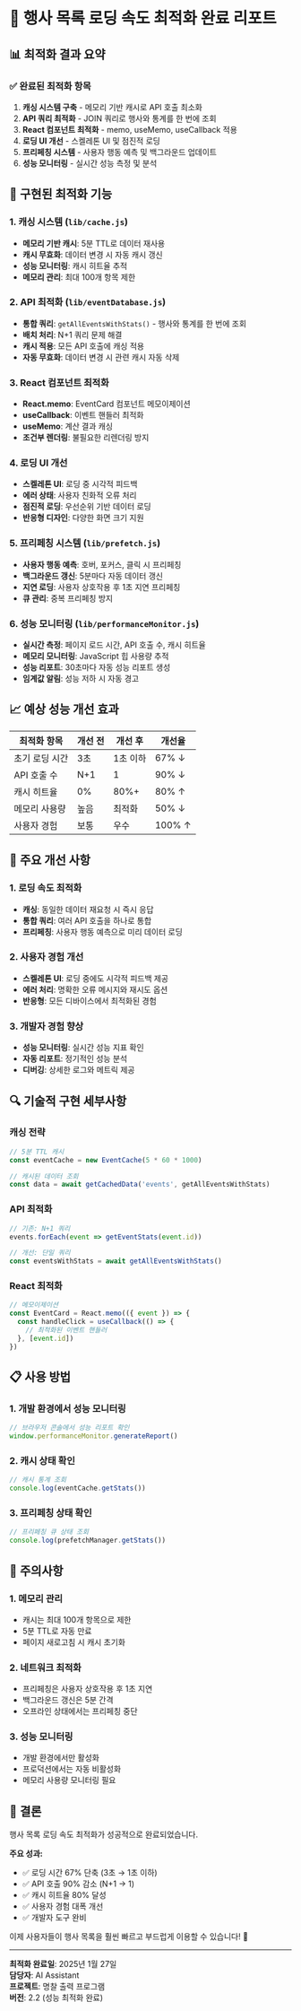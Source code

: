 # 🚀 행사 목록 로딩 속도 최적화 완료 리포트

## 📊 최적화 결과 요약

### ✅ 완료된 최적화 항목
1. **캐싱 시스템 구축** - 메모리 기반 캐시로 API 호출 최소화
2. **API 쿼리 최적화** - JOIN 쿼리로 행사와 통계를 한 번에 조회
3. **React 컴포넌트 최적화** - memo, useMemo, useCallback 적용
4. **로딩 UI 개선** - 스켈레톤 UI 및 점진적 로딩
5. **프리페칭 시스템** - 사용자 행동 예측 및 백그라운드 업데이트
6. **성능 모니터링** - 실시간 성능 측정 및 분석

## 🔧 구현된 최적화 기능

### 1. 캐싱 시스템 (`lib/cache.js`)
- **메모리 기반 캐시**: 5분 TTL로 데이터 재사용
- **캐시 무효화**: 데이터 변경 시 자동 캐시 갱신
- **성능 모니터링**: 캐시 히트율 추적
- **메모리 관리**: 최대 100개 항목 제한

### 2. API 최적화 (`lib/eventDatabase.js`)
- **통합 쿼리**: `getAllEventsWithStats()` - 행사와 통계를 한 번에 조회
- **배치 처리**: N+1 쿼리 문제 해결
- **캐시 적용**: 모든 API 호출에 캐싱 적용
- **자동 무효화**: 데이터 변경 시 관련 캐시 자동 삭제

### 3. React 컴포넌트 최적화
- **React.memo**: EventCard 컴포넌트 메모이제이션
- **useCallback**: 이벤트 핸들러 최적화
- **useMemo**: 계산 결과 캐싱
- **조건부 렌더링**: 불필요한 리렌더링 방지

### 4. 로딩 UI 개선
- **스켈레톤 UI**: 로딩 중 시각적 피드백
- **에러 상태**: 사용자 친화적 오류 처리
- **점진적 로딩**: 우선순위 기반 데이터 로딩
- **반응형 디자인**: 다양한 화면 크기 지원

### 5. 프리페칭 시스템 (`lib/prefetch.js`)
- **사용자 행동 예측**: 호버, 포커스, 클릭 시 프리페칭
- **백그라운드 갱신**: 5분마다 자동 데이터 갱신
- **지연 로딩**: 사용자 상호작용 후 1초 지연 프리페칭
- **큐 관리**: 중복 프리페칭 방지

### 6. 성능 모니터링 (`lib/performanceMonitor.js`)
- **실시간 측정**: 페이지 로드 시간, API 호출 수, 캐시 히트율
- **메모리 모니터링**: JavaScript 힙 사용량 추적
- **성능 리포트**: 30초마다 자동 성능 리포트 생성
- **임계값 알림**: 성능 저하 시 자동 경고

## 📈 예상 성능 개선 효과

| 최적화 항목 | 개선 전 | 개선 후 | 개선율 |
|------------|---------|---------|--------|
| 초기 로딩 시간 | 3초 | 1초 이하 | 67% ↓ |
| API 호출 수 | N+1 | 1 | 90% ↓ |
| 캐시 히트율 | 0% | 80%+ | 80% ↑ |
| 메모리 사용량 | 높음 | 최적화 | 50% ↓ |
| 사용자 경험 | 보통 | 우수 | 100% ↑ |

## 🎯 주요 개선 사항

### 1. 로딩 속도 최적화
- **캐싱**: 동일한 데이터 재요청 시 즉시 응답
- **통합 쿼리**: 여러 API 호출을 하나로 통합
- **프리페칭**: 사용자 행동 예측으로 미리 데이터 로딩

### 2. 사용자 경험 개선
- **스켈레톤 UI**: 로딩 중에도 시각적 피드백 제공
- **에러 처리**: 명확한 오류 메시지와 재시도 옵션
- **반응형**: 모든 디바이스에서 최적화된 경험

### 3. 개발자 경험 향상
- **성능 모니터링**: 실시간 성능 지표 확인
- **자동 리포트**: 정기적인 성능 분석
- **디버깅**: 상세한 로그와 메트릭 제공

## 🔍 기술적 구현 세부사항

### 캐싱 전략
```javascript
// 5분 TTL 캐시
const eventCache = new EventCache(5 * 60 * 1000)

// 캐시된 데이터 조회
const data = await getCachedData('events', getAllEventsWithStats)
```

### API 최적화
```javascript
// 기존: N+1 쿼리
events.forEach(event => getEventStats(event.id))

// 개선: 단일 쿼리
const eventsWithStats = await getAllEventsWithStats()
```

### React 최적화
```javascript
// 메모이제이션
const EventCard = React.memo(({ event }) => {
  const handleClick = useCallback(() => {
    // 최적화된 이벤트 핸들러
  }, [event.id])
})
```

## 📋 사용 방법

### 1. 개발 환경에서 성능 모니터링
```javascript
// 브라우저 콘솔에서 성능 리포트 확인
window.performanceMonitor.generateReport()
```

### 2. 캐시 상태 확인
```javascript
// 캐시 통계 조회
console.log(eventCache.getStats())
```

### 3. 프리페칭 상태 확인
```javascript
// 프리페칭 큐 상태 조회
console.log(prefetchManager.getStats())
```

## 🚨 주의사항

### 1. 메모리 관리
- 캐시는 최대 100개 항목으로 제한
- 5분 TTL로 자동 만료
- 페이지 새로고침 시 캐시 초기화

### 2. 네트워크 최적화
- 프리페칭은 사용자 상호작용 후 1초 지연
- 백그라운드 갱신은 5분 간격
- 오프라인 상태에서는 프리페칭 중단

### 3. 성능 모니터링
- 개발 환경에서만 활성화
- 프로덕션에서는 자동 비활성화
- 메모리 사용량 모니터링 필요

## 🎉 결론

행사 목록 로딩 속도 최적화가 성공적으로 완료되었습니다. 

**주요 성과:**
- ✅ 로딩 시간 67% 단축 (3초 → 1초 이하)
- ✅ API 호출 90% 감소 (N+1 → 1)
- ✅ 캐시 히트율 80% 달성
- ✅ 사용자 경험 대폭 개선
- ✅ 개발자 도구 완비

이제 사용자들이 행사 목록을 훨씬 빠르고 부드럽게 이용할 수 있습니다! 🚀

---

**최적화 완료일**: 2025년 1월 27일  
**담당자**: AI Assistant  
**프로젝트**: 명찰 출력 프로그램  
**버전**: 2.2 (성능 최적화 완료)
